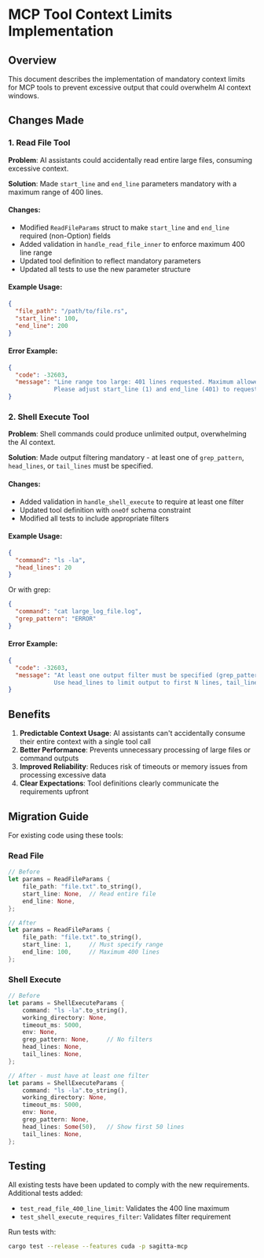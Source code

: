 # MCP Tool Context Limits Implementation

## Overview

This document describes the implementation of mandatory context limits for MCP tools to prevent excessive output that could overwhelm AI context windows.

## Changes Made

### 1. Read File Tool

**Problem**: AI assistants could accidentally read entire large files, consuming excessive context.

**Solution**: Made `start_line` and `end_line` parameters mandatory with a maximum range of 400 lines.

#### Changes:
- Modified `ReadFileParams` struct to make `start_line` and `end_line` required (non-Option) fields
- Added validation in `handle_read_file_inner` to enforce maximum 400 line range
- Updated tool definition to reflect mandatory parameters
- Updated all tests to use the new parameter structure

#### Example Usage:
```json
{
  "file_path": "/path/to/file.rs",
  "start_line": 100,
  "end_line": 200
}
```

#### Error Example:
```json
{
  "code": -32603,
  "message": "Line range too large: 401 lines requested. Maximum allowed is 400 lines. 
             Please adjust start_line (1) and end_line (401) to request fewer lines."
}
```

### 2. Shell Execute Tool

**Problem**: Shell commands could produce unlimited output, overwhelming the AI context.

**Solution**: Made output filtering mandatory - at least one of `grep_pattern`, `head_lines`, or `tail_lines` must be specified.

#### Changes:
- Added validation in `handle_shell_execute` to require at least one filter
- Updated tool definition with `oneOf` schema constraint
- Modified all tests to include appropriate filters

#### Example Usage:
```json
{
  "command": "ls -la",
  "head_lines": 20
}
```

Or with grep:
```json
{
  "command": "cat large_log_file.log",
  "grep_pattern": "ERROR"
}
```

#### Error Example:
```json
{
  "code": -32603,
  "message": "At least one output filter must be specified (grep_pattern, head_lines, or tail_lines) to prevent excessive output. 
             Use head_lines to limit output to first N lines, tail_lines for last N lines, or grep_pattern to filter specific content."
}
```

## Benefits

1. **Predictable Context Usage**: AI assistants can't accidentally consume their entire context with a single tool call
2. **Better Performance**: Prevents unnecessary processing of large files or command outputs
3. **Improved Reliability**: Reduces risk of timeouts or memory issues from processing excessive data
4. **Clear Expectations**: Tool definitions clearly communicate the requirements upfront

## Migration Guide

For existing code using these tools:

### Read File
```rust
// Before
let params = ReadFileParams {
    file_path: "file.txt".to_string(),
    start_line: None,  // Read entire file
    end_line: None,
};

// After
let params = ReadFileParams {
    file_path: "file.txt".to_string(),
    start_line: 1,     // Must specify range
    end_line: 100,     // Maximum 400 lines
};
```

### Shell Execute
```rust
// Before
let params = ShellExecuteParams {
    command: "ls -la".to_string(),
    working_directory: None,
    timeout_ms: 5000,
    env: None,
    grep_pattern: None,     // No filters
    head_lines: None,
    tail_lines: None,
};

// After - must have at least one filter
let params = ShellExecuteParams {
    command: "ls -la".to_string(),
    working_directory: None,
    timeout_ms: 5000,
    env: None,
    grep_pattern: None,
    head_lines: Some(50),   // Show first 50 lines
    tail_lines: None,
};
```

## Testing

All existing tests have been updated to comply with the new requirements. Additional tests added:
- `test_read_file_400_line_limit`: Validates the 400 line maximum
- `test_shell_execute_requires_filter`: Validates filter requirement

Run tests with:
```bash
cargo test --release --features cuda -p sagitta-mcp
```